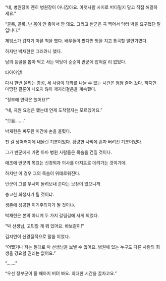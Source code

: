 “네, 병원장이 괜히 병원장이 아니잖아요. 아랫사람 사지로 떠다밀지 말고 직접 해결하세요.”

“콜록, 콜록. 난 몸이 안 좋아서 안 돼요. 그리고 반군은 콕 찍어서 닥터 박을 요구했단 말입니다.”

제임스가 갑자기 아픈 척을 했다. 배우들이 봤다면 땅을 치고 통곡할 발연기였다.

하지만 박재현은 그러려니 했다.

남의 등골을 뽑아 먹고 사는 악당이 순순히 반군에 잡혀갈 리 없었다.

타아아앙!

다시 한번 울리는 총성, 세 사람이 대화를 나눌 수 있는 시간은 점점 줄어 갔다. 하지만 마땅한 결론이 나오지 않아 제자리걸음을 계속했다.

“정부에 연락은 했어요?”

“네, 지원 요청은 했는데 언제 도착할지는 모르겠어요.”

“으음…….”

박재현은 찌푸린 미간에 손을 올렸다.

천 길 낭떠러지에 내몰린 기분이었다. 황량한 사막에 혼자 버려진 기분이었다.

그가 반군에게 가면 아마 병원 사람들은 목숨을 건질 것이다.

애초에 반군의 목표는 신경외과 의사를 아지트로 데려가는 것이기에.

하지만 이 경우 그의 목숨이 위태로워진다.

반군이 그를 무사히 돌려보내 준다는 보장이 없으니까.

숭고한 희생자가 될 것이냐.

생존에 성공한 이기주의자가 될 것이냐.

박재현은 본의 아니게 두 가지 갈림길에 서게 되었다.

“박 선생님, 고민할 게 뭐 있어요. 바보같이!”

김지연이 신경질적으로 말을 이었다.

“어쨌거나 저는 절대로 박 선생님을 보낼 수 없어요. 병원에 있는 누구도 다른 사람의 희생을 강요할 권리는 없어요.”

“…….”

“우선 정부군이 올 때까지 버텨 봐요. 최대한 시간을 끌자고요.”